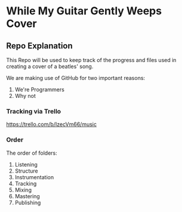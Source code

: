 # While My Guitar Gently Weeps Cover

## Repo Explanation
This Repo will be used to keep track of the progress and files used in creating a cover of a beatles' song.

We are making use of GitHub for two important reasons:
<ol>
<li>We're Programmers</li>
<li>Why not</li>
</ol>

### Tracking via Trello
https://trello.com/b/IzecVm66/music

### Order
The order of folders:
<ol>
<li>Listening</li>
<li>Structure</li>
<li>Instrumentation</li>
<li>Tracking</li>
<li>Mixing</li>
<li>Mastering</li>
<li>Publishing</li>
</ol>
